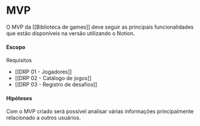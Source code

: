 # MVP

O MVP da [[Biblioteca de games]] deve seguir as principais funcionalidades que estão disponíveis na versão utilizando o Notion.

#### Escopo

Requisitos

- [[DRP 01 - Jogadores]]
- [[DRP 02 - Catálogo de jogos]]
- [[DRP 03 - Registro de desafios]]

#### Hipóteses

Com o MVP criado será possível analisar várias informações principalmente relacionado a outros usuários.
